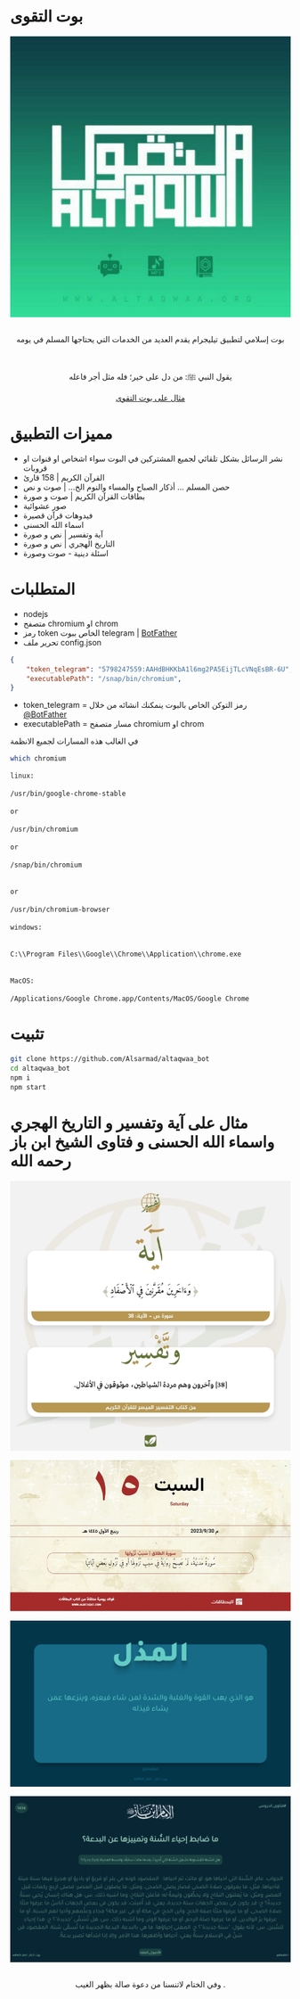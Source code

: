# بوت التقوى

<div align="center">
  <img align="center" src="./logo.jpg">

  <br>
  <br>

  بوت إسلامي لتطبيق تيليجرام يقدم العديد من الخدمات التي يحتاجها المسلم في يومه 

  <br>

  يقول النبي ﷺ: من دل على خير؛ فله مثل أجر فاعله 

  [مثال على بوت التقوى](https://t.me/adhk2r_bot)

</div>


# مميزات التطبيق

- نشر الرسائل بشكل تلقائي لجميع المشتركين في البوت سواء اشخاص او قنوات او قروبات
- القرآن الكريم | 158 قارئ
- حصن المسلم … أذكار الصباح والمساء والنوم الخ... | صوت و نص
- بطاقات القرآن الكريم | صوت و صورة
- صور عشوائية
- فيدوهات قرآن قصيرة
- اسماء الله الحسنى
- آية وتفسير | نص و صورة
- التاريخ الهجري | نص و صورة
-  اسئلة دينية - صوت وصورة


# المتطلبات

- nodejs 
- متصفح chromium او chrom
- رمز token الخاص ببوت telegram | [BotFather](https://t.me/BotFather)
- تحرير ملف config.json 


```json
{
    "token_telegram": "5798247559:AAHdBHKKbA1l6mg2PA5EijTLcVNqEsBR-6U",
    "executablePath": "/snap/bin/chromium",
}
```


- token_telegram =  رمز التوكن الخاص بالبوت ينمكنك انشائه من خلال [@BotFather](https://t.me/BotFather)
- executablePath = مسار متصفح chromium او chrom


في الغالب هذه المسارات لجميع الانظمة

```bash
which chromium
```

```
linux:

/usr/bin/google-chrome-stable

or 

/usr/bin/chromium

or 

/snap/bin/chromium


or

/usr/bin/chromium-browser

windows:


C:\\Program Files\\Google\\Chrome\\Application\\chrome.exe


MacOS:

/Applications/Google Chrome.app/Contents/MacOS/Google Chrome
```

# تثبيت 

```bash
git clone https://github.com/Alsarmad/altaqwaa_bot
cd altaqwaa_bot
npm i
npm start
```


#  مثال على آية وتفسير و التاريخ الهجري واسماء الله الحسنى و فتاوى الشيخ ابن باز رحمه الله

<div align="center">

  <img align="center" src="./tafseerMouaser.jpeg">

  <br>
  <br>

  <img align="center" src="./Hijri.jpeg">

  <br>
  <br>

  <img align="center" src="./output.png">

  <br>
  <br>

  <img align="center" src="./fatwas.png">

  <br>
  <br>

  وفي الختام لاتنسنا من دعوة صالة بظهر الغيب .
</div>
